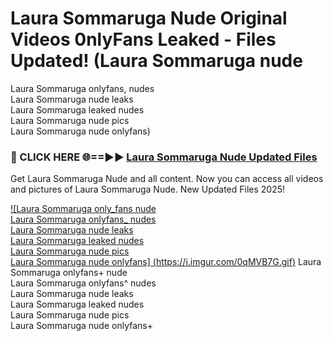 # Laura Sommaruga Nude Original Videos 0nlyFans Leaked - Files Updated! (Laura Sommaruga nude<br>

Laura Sommaruga onlyfans, nudes<br>
Laura Sommaruga nude leaks<br>
Laura Sommaruga leaked nudes<br>
Laura Sommaruga nude pics<br>
Laura Sommaruga nude onlyfans)

<h3>🔴 CLICK HERE 🌐==►► <a href="https://tinyurl.com/leaks-videos" rel="nofollow">Laura Sommaruga Nude Updated Files</a></h3>

Get Laura Sommaruga Nude and all content. Now you can access all videos and pictures of Laura Sommaruga Nude. New Updated Files 2025!

[![Laura Sommaruga only_fans nude<br>
Laura Sommaruga onlyfans_ nudes<br>
Laura Sommaruga nude leaks<br>
Laura Sommaruga leaked nudes<br>
Laura Sommaruga nude pics<br>
Laura Sommaruga nude onlyfans]
(https://i.imgur.com/0qMVB7G.gif)](https://tinyurl.com/leaks-videos)
Laura Sommaruga onlyfans+ nude<br>
Laura Sommaruga onlyfans^ nudes<br>
Laura Sommaruga nude leaks<br>
Laura Sommaruga leaked nudes<br>
Laura Sommaruga nude pics<br>
Laura Sommaruga nude onlyfans+